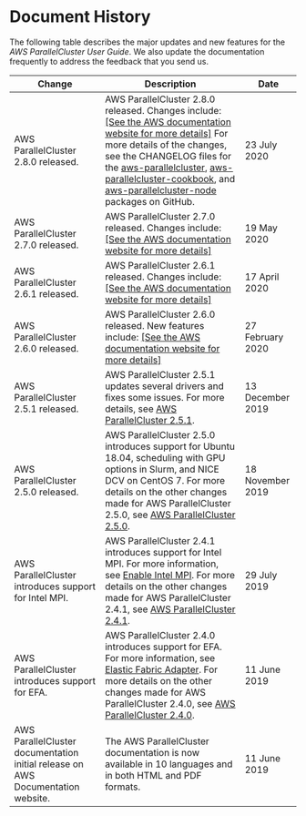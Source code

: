 # Document History<a name="document_history"></a>

The following table describes the major updates and new features for the *AWS ParallelCluster User Guide*\. We also update the documentation frequently to address the feedback that you send us\.


| Change | Description | Date | 
| --- | --- | --- | 
| AWS ParallelCluster 2\.8\.0 released\. |  AWS ParallelCluster 2\.8\.0 released\. Changes include: [\[See the AWS documentation website for more details\]](http://docs.aws.amazon.com/parallelcluster/latest/ug/document_history.html) For more details of the changes, see the CHANGELOG files for the [aws\-parallelcluster](https://github.com/aws/aws-parallelcluster/blob/v2.8.0/CHANGELOG.rst), [aws\-parallelcluster\-cookbook](https://github.com/aws/aws-parallelcluster-cookbook/blob/v2.8.0/CHANGELOG.md), and [aws\-parallelcluster\-node](https://github.com/aws/aws-parallelcluster-node/blob/v2.8.0/CHANGELOG.md) packages on GitHub\.  | 23 July 2020 | 
| AWS ParallelCluster 2\.7\.0 released\. |  AWS ParallelCluster 2\.7\.0 released\. Changes include: [\[See the AWS documentation website for more details\]](http://docs.aws.amazon.com/parallelcluster/latest/ug/document_history.html)  | 19 May 2020 | 
| AWS ParallelCluster 2\.6\.1 released\. |  AWS ParallelCluster 2\.6\.1 released\. Changes include: [\[See the AWS documentation website for more details\]](http://docs.aws.amazon.com/parallelcluster/latest/ug/document_history.html)  | 17 April 2020 | 
| AWS ParallelCluster 2\.6\.0 released\. |  AWS ParallelCluster 2\.6\.0 released\. New features include: [\[See the AWS documentation website for more details\]](http://docs.aws.amazon.com/parallelcluster/latest/ug/document_history.html)  | 27 February 2020 | 
| AWS ParallelCluster 2\.5\.1 released\. | AWS ParallelCluster 2\.5\.1 updates several drivers and fixes some issues\. For more details, see [AWS ParallelCluster 2\.5\.1](https://github.com/aws/aws-parallelcluster/releases/tag/v2.5.1)\. | 13 December 2019 | 
| AWS ParallelCluster 2\.5\.0 released\. | AWS ParallelCluster 2\.5\.0 introduces support for Ubuntu 18\.04, scheduling with GPU options in Slurm, and NICE DCV on CentOS 7\. For more details on the other changes made for AWS ParallelCluster 2\.5\.0, see [AWS ParallelCluster 2\.5\.0](https://github.com/aws/aws-parallelcluster/releases/tag/v2.5.0)\. | 18 November 2019 | 
| AWS ParallelCluster introduces support for Intel MPI\. | AWS ParallelCluster 2\.4\.1 introduces support for Intel MPI\. For more information, see [Enable Intel MPI](intelmpi.md)\. For more details on the other changes made for AWS ParallelCluster 2\.4\.1, see [AWS ParallelCluster 2\.4\.1](https://github.com/aws/aws-parallelcluster/releases/tag/v2.4.1)\. | 29 July 2019 | 
| AWS ParallelCluster introduces support for EFA\. | AWS ParallelCluster 2\.4\.0 introduces support for EFA\. For more information, see [Elastic Fabric Adapter](efa.md)\. For more details on the other changes made for AWS ParallelCluster 2\.4\.0, see [AWS ParallelCluster 2\.4\.0](https://github.com/aws/aws-parallelcluster/releases/tag/v2.4.0)\. | 11 June 2019 | 
| AWS ParallelCluster documentation initial release on AWS Documentation website\. |  The AWS ParallelCluster documentation is now available in 10 languages and in both HTML and PDF formats\.  | 11 June 2019 | 